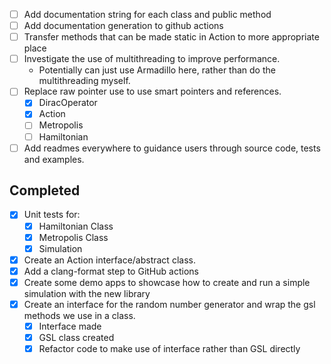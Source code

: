 - [ ] Add documentation string for each class and public method
- [ ] Add documentation generation to github actions
- [ ] Transfer methods that can be made static in Action to more appropriate place
- [ ] Investigate the use of multithreading to improve performance.
  - Potentially can just use Armadillo here, rather than do the multithreading myself.
- [ ] Replace raw pointer use to use smart pointers and references.
  - [x] DiracOperator
  - [x] Action
  - [ ] Metropolis
  - [ ] Hamiltonian
- [ ] Add readmes everywhere to guidance users through source code, tests and examples.

## Completed

- [x] Unit tests for:
  - [x] Hamiltonian Class
  - [x] Metropolis Class
  - [x] Simulation
- [x] Create an Action interface/abstract class.
- [x] Add a clang-format step to GitHub actions
- [x] Create some demo apps to showcase how to create and run a simple simulation with the new library
- [x] Create an interface for the random number generator and wrap the gsl methods we use in a class.
  - [x] Interface made
  - [x] GSL class created
  - [x] Refactor code to make use of interface rather than GSL directly